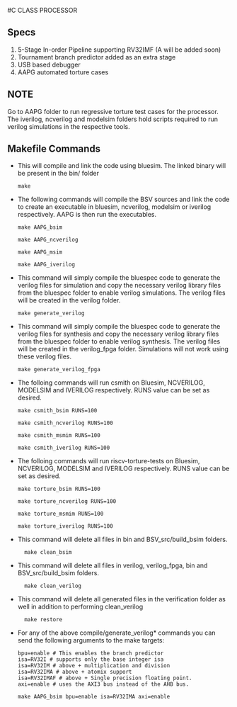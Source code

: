 #C CLASS PROCESSOR 

**Specs**
---------
1. 5-Stage In-order Pipeline supporting RV32IMF (A will be added soon)
2. Tournament branch predictor added as an extra stage
3. USB based debugger
4. AAPG automated torture cases

**NOTE**
---------
Go to AAPG folder to run regressive torture test cases for the processor.
The iverilog, ncverilog and modelsim folders hold scripts required to run verilog simulations
in the respective tools.

**Makefile Commands**
------------------------

*	This will compile and link the code using bluesim. The linked binary will be present in the bin/ folder

		make 
		
*	The following commands will compile the BSV sources and link the code to create an executable in bluesim, ncverilog, modelsim or iverilog respectively. AAPG is then run the executables.

		make AAPG_bsim
		
		make AAPG_ncverilog
		
		make AAPG_msim
		
		make AAPG_iverilog
		
*	This command will simply compile the bluespec code to generate the verilog files for simulation and copy the necessary verilog library files from the bluespec folder to enable verilog simulations. The verilog files will be created in the verilog folder.

		make generate_verilog
		
*	This command will simply compile the bluespec code to generate the verilog files for synthesis and copy the necessary verilog library files from the bluespec folder to enable verilog synthesis. The verilog files will be created in the verilog_fpga folder. Simulations will not work using these verilog files.
		
		make generate_verilog_fpga
		
*	The folloing commands will run csmith on Bluesim, NCVERILOG, MODELSIM and IVERILOG respectively. RUNS value can be set as desired.

		make csmith_bsim RUNS=100
		
		make csmith_ncverilog RUNS=100
		
		make csmith_msmim RUNS=100
		
		make csmith_iverilog RUNS=100
		
*	The folloing commands will run riscv-torture-tests on Bluesim, NCVERILOG, MODELSIM and IVERILOG respectively. RUNS value can be set as desired.

		make torture_bsim RUNS=100
		
		make torture_ncverilog RUNS=100
		
		make torture_msmim RUNS=100
		
		make torture_iverilog RUNS=100
		
* This command will delete all files in bin and BSV_src/build_bsim folders.

		make clean_bsim
		
* This command will delete all files in verilog, verilog_fpga, bin and BSV_src/build_bsim folders.

		make clean_verilog
		
* This command will delete all generated files in the verification folder as well in addition to performing clean_verilog

		make restore
		

*	For any of the above compile/generate\_verilog\* commands you can send the following arguments to the make targets: 

		bpu=enable # This enables the branch predictor
		isa=RV32I # supports only the base integer isa
		isa=RV32IM # above + multiplication and division
		isa=RV32IMA # above + atomix support
		isa=RV32IMAF # above + Single precision floating point.
		axi=enable # uses the AXI3 bus instead of the AHB bus.

		make AAPG_bsim bpu=enable isa=RV32IMA axi=enable



